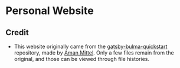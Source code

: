 # Personal Website

## Credit

* This website originally came from the [gatsby-bulma-quickstart](https://github.com/amandeepmittal/gatsby-bulma-quickstart) repository, made by [Aman Mittel](https://github.com/amandeepmittal). Only a few files remain from the original, and those can be viewed through file histories.

